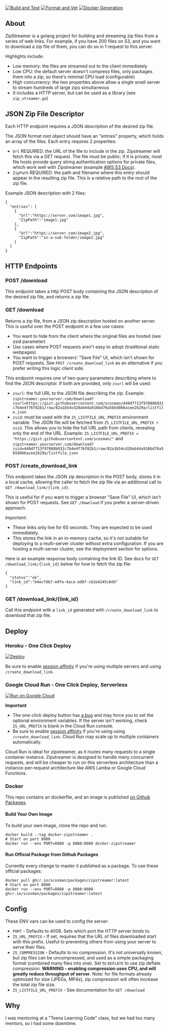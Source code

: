 
[![Build and Test](https://github.com/scosman/zipstreamer/actions/workflows/test.yml/badge.svg)](https://github.com/scosman/zipstreamer/actions/workflows/test.yml)
[![Format and Vet](https://github.com/scosman/zipstreamer/actions/workflows/format_check.yml/badge.svg)](https://github.com/scosman/zipstreamer/actions/workflows/format_check.yml)
[![Docker Generation](https://github.com/scosman/zipstreamer/actions/workflows/publish.yml/badge.svg)](https://github.com/scosman/zipstreamer/pkgs/container/packages%2Fzipstreamer)

## About

ZipStreamer is a golang project for building and streaming zip files from a series of web links. For example, if you have 200 files on S3, and you want to download a zip file of them, you can do so in 1 request to this server.

Highlights include:

 - Low memory: the files are streamed out to the client immediately
 - Low CPU: the default server doesn't compress files, only packages them into a zip, so there's minimal CPU load (configurable)
 - High concurrency: the two properties above allow a single small server to stream hundreds of large zips simultaneous
 - It includes a HTTP server, but can be used as a library (see `zip_streamer.go`)

## JSON Zip File Descriptor

Each HTTP endpoint requires a JSON description of the desired zip file.

The JSON format root object should have an "entries" property, which holds an array of the files. Each entry requires 2 properties:

 - `Url` REQUIRED: the URL of the file to include in the zip. Zipstreamer will fetch this via a GET request. The file must be public; if it is private, most file hosts provide query string authentication options for private files, which work well with Zipstreamer (example [AWS S3 Docs](https://docs.aws.amazon.com/AmazonS3/latest/API/sigv4-query-string-auth.html)).
 - `ZipPath`  REQUIRED: the path and filename where this entry should appear in the resulting zip file. This is a relative path to the root of the zip file.

Example JSON description with 2 files:

```
{
  "entries": [
    {
      "Url":"https://server.com/image1.jpg",
      "ZipPath":"image1.jpg"
    },
    {
      "Url":"https://server.com/image2.jpg",
      "ZipPath":"in-a-sub-folder/image2.jpg"
    }
  ]
}
```

## HTTP Endpoints

### POST /download

This endpoint takes a http POST body containing the JSON description of the desired zip file, and returns a zip file.

### GET /download

Returns a zip file, from a JSON zip description hosted on another server. This is useful over the POST endpoint in a few use cases:

 - You want to hide from the client where the original files are hosted (see zsid parameter)
 - Use cases where POST requests aren't easy to adopt (traditional static webpages)
 - You want to trigger a browsers' "Save File" UI, which isn't shown for POST requests. See `POST /create_download_link` as an alternative if you prefer writing this logic client side.

This endpoint requires one of two query parameters describing where to find the JSON descriptor. If both are provided, only `zsurl` will be used:

 - `zsurl`: the full URL to the JSON file describing the zip. Example: `zipstreamer.yourserver.com/download?zsurl=https://gist.githubusercontent.com/scosman/449df713f97888b931c7b4e4f76f82b1/raw/82a1b54cd20ab44a916bd76a5b5d866acee2b29a/listfile.json`
 - `zsid`: must be used with the `ZS_LISTFILE_URL_PREFIX` environment variable. The JSON file will be fetched from `ZS_LISTFILE_URL_PREFIX + zsid`. This allows you to hide the full URL path from clients, revealing only the end of the URL. Example: `ZS_LISTFILE_URL_PREFIX = "https://gist.githubusercontent.com/scosman/"` and `zipstreamer.yourserver.com/download?zsid=449df713f97888b931c7b4e4f76f82b1/raw/82a1b54cd20ab44a916bd76a5b5d866acee2b29a/listfile.json`

### POST /create_download_link

This endpoint takes the JSON zip description in the POST body, stores it in a local cache, allowing the caller to fetch the zip file via an additional call to `GET /download_link/{link_id}`.

This is useful for if you want to trigger a browser "Save File" UI, which isn't shown for POST requests. See `GET /download` if you prefer a server-driven approach.

*Important*:

 - These links only live for 60 seconds. They are expected to be used immediately.
 - This stores the link in an in-memory cache, so it's not suitable for deploying to a multi-server cluster without extra configuration. If you are hosting a multi-server cluster, see the deployment section for options.

Here is an example response body containing the link ID. See docs for `GET /download_link/{link_id}` below for how to fetch the zip file:

```
{
  "status":"ok",
  "link_id":"b4ecfdb7-e0fa-4aca-ad87-cb2e4245c8dd"
}
```

### GET /download_link/{link_id}

Call this endpoint with a `link_id` generated with `/create_download_link` to download that zip file.

## Deploy

### Heroku - One Click Deploy

[![Deploy](https://www.herokucdn.com/deploy/button.svg)](https://heroku.com/deploy?template=https://github.com/scosman/zipstreamer/tree/master)

Be sure to enable [session affinity](https://devcenter.heroku.com/articles/session-affinity) if you're using multiple servers and using `/create_download_link`.

### Google Cloud Run - One Click Deploy, Serverless

[![Run on Google Cloud](https://deploy.cloud.run/button.svg)](https://deploy.cloud.run?git_repo=https%3A%2F%2Fgithub.com%2Fscosman%2Fzipstreamer)

**Important** 
 - The one-click deploy button has [a bug](https://github.com/GoogleCloudPlatform/cloud-run-button/issues/232) and may force you to set the optional environment variables. If the server isn't working, check `ZS_URL_PREFIX` is blank in the Cloud Run console.
 - Be sure to enable [session affinity](https://cloud.google.com/run/docs/configuring/session-affinity) if you're using using `/create_download_link`. Cloud Run may scale up to multiple containers automatically.

Cloud Run is ideal for zipstreamer, as it routes many requests to a single container instance. Zipstreamer is designed to handle many concurrent requests, and will be cheaper to run on this serverless architecture than a instance-per-request architecture like AWS Lamba or Google Cloud Functions.

### Docker 

This repo contains an dockerfile, and an image is published [on Github Packages](https://github.com/scosman/zipstreamer/pkgs/container/packages%2Fzipstreamer).

#### Build Your Own Image

To build your own image, clone the repo and run: 

```
docker build --tag docker-zipstreamer .
# Start on port 8080
docker run --env PORT=8080 -p 8080:8080 docker-zipstreamer
```

#### Run Official Package from Github Packages

Currently every change to master it published as a package. To use these official packages:

```
docker pull ghcr.io/scosman/packages/zipstreamer:latest
# Start on port 8080
docker run --env PORT=8080 -p 8080:8080 ghcr.io/scosman/packages/zipstreamer:latest
```

## Config

These ENV vars can be used to config the server:

 - `PORT` - Defaults to 4008. Sets which port the HTTP server binds to.
 - `ZS_URL_PREFIX` - If set, requires that the URL of files downloaded start with this prefix. Useful to preventing others from using your server to serve their files.
 - `ZS_COMPRESSION` - Defaults to no compression. It's not universally known, but zip files can be uncompressed, and used as a simple packaging format (combined many files into one). Set to `DEFLATE` to use zip deflate compression. **WARNING - enabling compression uses CPU, and will greatly reduce throughput of server**. Note: for file formats already optimized for size (JPEGs, MP4s), zip compression will often increase the total zip file size.
  - `ZS_LISTFILE_URL_PREFIX` - See documentation for `GET /download`

## Why

I was mentoring at a "Teens Learning Code" class, but we had too many mentors, so I had some downtime.

